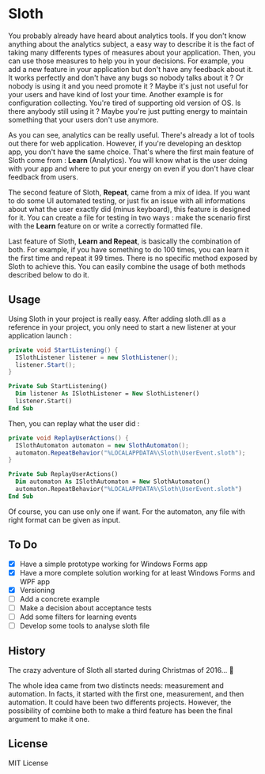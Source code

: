 # Sloth
You probably already have heard about analytics tools. If you don't know anything about the analytics subject, a easy way to describe it is the fact of taking many differents types of measures about your application. Then, you can use those measures to help you in your decisions. For example, you add a new feature in your application but don't have any feedback about it. It works perfectly and don't have any bugs so nobody talks about it ? Or nobody is using it and you need promote it ? Maybe it's just not useful for your users and have kind of lost your time. Another example is for configuration collecting. You're tired of supporting old version of OS. Is there anybody still using it ? Maybe you're just putting energy to maintain something that your users don't use anymore.

As you can see, analytics can be really useful. There's already a lot of tools out there for web application. However, if you're developing an desktop app, you don't have the same choice. That's where the first main feature of Sloth come from : **Learn** (Analytics). You will know what is the user doing with your app and where to put your energy on even if you don't have clear feedback from users.

The second feature of Sloth, **Repeat**, came from a mix of idea. If you want to do some UI automated testing, or just fix an issue with all informations about what the user exactly did (minus keyboard), this feature is designed for it. You can create a file for testing in two ways : make the scenario first with the **Learn** feature on or write a correctly formatted file.

Last feature of Sloth, **Learn and Repeat**, is basically the combination of both. For example, if you have something to do 100 times, you can learn it the first time and repeat it 99 times. There is no specific method exposed by Sloth to achieve this. You can easily combine the usage of both methods described below to do it.

## Usage

Using Sloth in your project is really easy. After adding sloth.dll as a reference in your project, you only need to start a new listener at your application launch :

```cs
private void StartListening() {
  ISlothListener listener = new SlothListener();
  listener.Start();
}
```
```vb
Private Sub StartListening()
  Dim listener As ISlothListener = New SlothListener()
  listener.Start()
End Sub
```

Then, you can replay what the user did :

```cs
private void ReplayUserActions() {
  ISlothAutomaton automaton = new SlothAutomaton();
  automaton.RepeatBehavior("%LOCALAPPDATA%\Sloth\UserEvent.sloth");
}
```
```vb
Private Sub ReplayUserActions()
  Dim automaton As ISlothAutomaton = New SlothAutomaton()
  automaton.RepeatBehavior("%LOCALAPPDATA%\Sloth\UserEvent.sloth")
End Sub
```
Of course, you can use only one if want. For the automaton, any file with right format can be given as input.

## To Do
- [x] Have a simple prototype working for Windows Forms app
- [x] Have a more complete solution working for at least Windows Forms and WPF app
- [x] Versioning
- [ ] Add a concrete example
- [ ] Make a decision about acceptance tests
- [ ] Add some filters for learning events
- [ ] Develop some tools to analyse sloth file

## History

The crazy adventure of Sloth all started during Christmas of 2016... :christmas_tree:

The whole idea came from two distincts needs: measurement and automation. In facts, it started with the first one, measurement, and then automation. It could have been two differents projects. However, the possibility of combine both to make a third feature has been the final argument to make it one.

## License

MIT License
